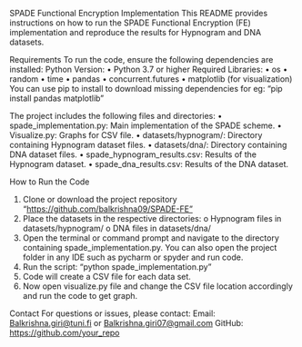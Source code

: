 SPADE Functional Encryption Implementation
This README provides instructions on how to run the SPADE Functional Encryption (FE) implementation and reproduce the results for Hypnogram and DNA datasets.

Requirements
To run the code, ensure the following dependencies are installed:
Python Version:
•	Python 3.7 or higher
Required Libraries:
•	os
•	random
•	time
•	pandas
•	concurrent.futures
•	matplotlib (for visualization)
You can use pip to install to download missing dependencies for eg: “pip install pandas matplotlib”


The project includes the following files and directories:
•	spade_implementation.py: Main implementation of the SPADE scheme.
•	Visualize.py: Graphs for CSV file.
•	datasets/hypnogram/: Directory containing Hypnogram dataset files.
•	datasets/dna/: Directory containing DNA dataset files.
•	spade_hypnogram_results.csv: Results of the Hypnogram dataset.
•	spade_dna_results.csv: Results of the DNA dataset.

How to Run the Code
1.	Clone or download the project repository “https://github.com/balkrishna09/SPADE-FE”
2.	Place the datasets in the respective directories:
o	Hypnogram files in datasets/hypnogram/
o	DNA files in datasets/dna/
3.	Open the terminal or command prompt and navigate to the directory containing spade_implementation.py. You can also open the project folder in any IDE such as pycharm or spyder and run code.
4.	Run the script: “python spade_implementation.py”
5.	Code will create a CSV file for each data set.
6.	Now open visualize.py file and change the CSV file location accordingly and run the code to get graph.


Contact
For questions or issues, please contact: Email: Balkrishna.giri@tuni.fi or Balkrishna.giri07@gmail.com
GitHub: https://github.com/your_repo




